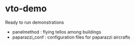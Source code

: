 # vto-demo
Ready to run demonstrations
- panelmethod : flying tellos among buildings
- paparazzi_conf : configuration files for paparazzi aircrafts
